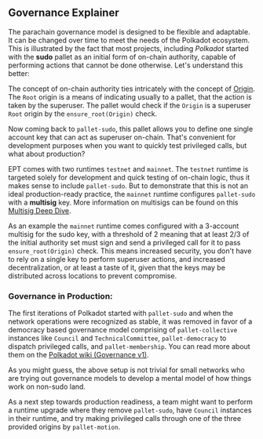 ## Governance Explainer

The parachain governance model is designed to be flexible and adaptable. It can be changed over time to meet the needs of the Polkadot ecosystem. This is illustrated by the fact that most projects, including *Polkadot* started with the **sudo** pallet as an initial form of on-chain authority, capable of performing actions that cannot be done otherwise. Let's understand this better:

The concept of on-chain authority ties intricately with the concept of [Origin](https://docs.substrate.io/build/origins/). The `Root` origin is a means of indicating usually to a pallet, that the action is taken by the superuser. The pallet would check if the `Origin` is a superuser `Root` origin by the `ensure_root(Origin)` check.

Now coming back to `pallet-sudo`, this pallet allows you to define one single account key that can act as superuser on-chain. That's convenient for development purposes when you want to quickly test privileged calls, but what about production?

EPT comes with two runtimes `testnet` and `mainnet`. The `testnet` runtime is targeted solely for development and quick testing of on-chain logic, thus it makes sense to include `pallet-sudo`. But to demonstrate that this is not an ideal production-ready practice, the `mainnet` runtime configures `pallet-sudo` with a **multisig** key. More information on multisigs can be found on this [Multisig Deep Dive](https://youtu.be/J2OAcd4sWfA?si=yC4zKiQGY1FrQt_v).

As an example the `mainnet` runtime comes configured with a 3-account multisig for the sudo key, with a threshold of 2 meaning that at least 2/3 of the initial authority set must sign and send a privileged call for it to pass `ensure_root(Origin)` check. This means increased security, you don't have to rely on a single key to perform superuser actions, and increased decentralization, or at least a taste of it, given that the keys may be distributed across locations to prevent compromise.

### Governance in Production:

The first iterations of Polkadot started with `pallet-sudo` and when the network operations were recognized as stable, it was removed in favor of a democracy based governance model comprising of `pallet-collective` instances like `Council` and `TechnicalCommittee`, `pallet-democracy` to dispatch privileged calls, and `pallet-membership`. You can read more about them on the [Polkadot wiki (Governance v1)](https://wiki.polkadot.network/docs/learn-governance).

As you might guess, the above setup is not trivial for small networks who are trying out governance models to develop a mental model of how things work on non-sudo land.

As a next step towards production readiness, a team might want to perform a runtime upgrade where they remove `pallet-sudo`, have `Council` instances in their runtime, and try making privileged calls through one of the three provided origins by `pallet-motion`.

